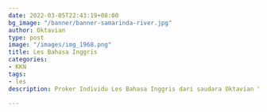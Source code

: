 ```yaml
---
date: 2022-03-05T22:43:19+08:00
bg_image: "/banner/banner-samarinda-river.jpg"
author: Oktavian
type: post
image: "/images/img_1968.png"
title: Les Bahasa Inggris
categories:
- KKN
tags:
- les
description: Proker Individu Les Bahasa Inggris dari saudara Oktavian Yoga

---
```

